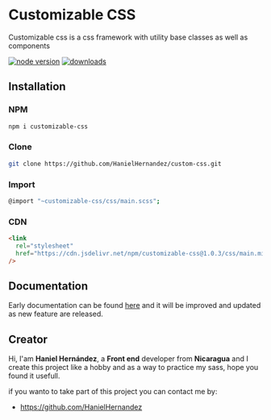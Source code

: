 # Customizable CSS

Customizable css is a css framework with utility base classes as well as components

[![node version](https://img.shields.io/npm/v/customizable-css.svg?style=flat-square)](https://www.npmjs.com/package/customizable-css/)
[![downloads](https://img.shields.io/npm/dm/customizable-css.svg?style=flat-square)](https://www.npmjs.com/package/customizable-css/)

## Installation

### NPM

```sh
npm i customizable-css
```

### Clone

```sh
git clone https://github.com/HanielHernandez/custom-css.git
```

### Import

```sh
@import "~customizable-css/css/main.scss";
```

### CDN

```html
<link
  rel="stylesheet"
  href="https://cdn.jsdelivr.net/npm/customizable-css@1.0.3/css/main.min.css"
/>
```

## Documentation

Early documentation can be found [here](https://hanielhernandez.github.io/custom-css/) and it will be improved and updated as new feature are released.

## Creator

Hi, I'am **Haniel Hernández**, a **Front end** developer from **Nicaragua** and I create this project like a hobby and as a way to practice my sass, hope you found it usefull.

if you wanto to take part of this project you can contact me by:

- <https://github.com/HanielHernandez>
